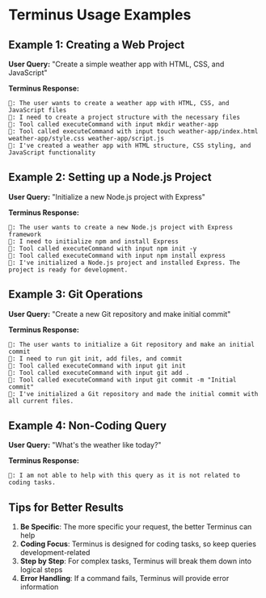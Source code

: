 # Terminus Usage Examples

## Example 1: Creating a Web Project

**User Query:** "Create a simple weather app with HTML, CSS, and JavaScript"

**Terminus Response:**
```
🧠: The user wants to create a weather app with HTML, CSS, and JavaScript files
🧠: I need to create a project structure with the necessary files
🔧: Tool called executeCommand with input mkdir weather-app
🔧: Tool called executeCommand with input touch weather-app/index.html weather-app/style.css weather-app/script.js
💬: I've created a weather app with HTML structure, CSS styling, and JavaScript functionality
```

## Example 2: Setting up a Node.js Project

**User Query:** "Initialize a new Node.js project with Express"

**Terminus Response:**
```
🧠: The user wants to create a new Node.js project with Express framework
🧠: I need to initialize npm and install Express
🔧: Tool called executeCommand with input npm init -y
🔧: Tool called executeCommand with input npm install express
💬: I've initialized a Node.js project and installed Express. The project is ready for development.
```

## Example 3: Git Operations

**User Query:** "Create a new Git repository and make initial commit"

**Terminus Response:**
```
🧠: The user wants to initialize a Git repository and make an initial commit
🧠: I need to run git init, add files, and commit
🔧: Tool called executeCommand with input git init
🔧: Tool called executeCommand with input git add .
🔧: Tool called executeCommand with input git commit -m "Initial commit"
💬: I've initialized a Git repository and made the initial commit with all current files.
```

## Example 4: Non-Coding Query

**User Query:** "What's the weather like today?"

**Terminus Response:**
```
💬: I am not able to help with this query as it is not related to coding tasks.
```

## Tips for Better Results

1. **Be Specific**: The more specific your request, the better Terminus can help
2. **Coding Focus**: Terminus is designed for coding tasks, so keep queries development-related
3. **Step by Step**: For complex tasks, Terminus will break them down into logical steps
4. **Error Handling**: If a command fails, Terminus will provide error information
